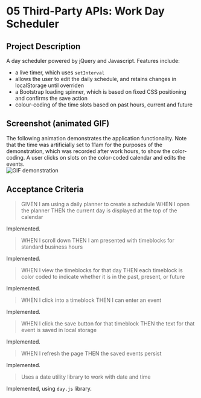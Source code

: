 # 05 Third-Party APIs: Work Day Scheduler

## Project Description

A day scheduler powered by jQuery and Javascript.  Features include:
* a live timer, which uses `setInterval`
* allows the user to edit the daily schedule, and retains changes in localStorage until overriden
* a Bootstrap loading spinner, which is based on fixed CSS positioning and confirms the save action
* colour-coding of the time slots based on past hours, current and future


## Screenshot (animated GIF)

The following animation demonstrates the application functionality.
Note that the time was artificially set to 11am for the purposes of the demonstration, which was recorded after work hours, to show the color-coding.
A user clicks on slots on the color-coded calendar and edits the events.
<img style="display:block;" src="./Assets/Work Schedule_ Dec 15, 2022 11_39 PM.gif" alt="GIF demonstration">


## Acceptance Criteria


> GIVEN I am using a daily planner to create a schedule
> WHEN I open the planner
> THEN the current day is displayed at the top of the calendar

Implemented.

> WHEN I scroll down
> THEN I am presented with timeblocks for standard business hours

Implemented.

> WHEN I view the timeblocks for that day
> THEN each timeblock is color coded to indicate whether it is in the past, present, or future

Implemented.

> WHEN I click into a timeblock
> THEN I can enter an event

Implemented.

> WHEN I click the save button for that timeblock
> THEN the text for that event is saved in local storage

Implemented.

> WHEN I refresh the page
> THEN the saved events persist

Implemented.

> Uses a date utility library to work with date and time

Implemented, using `day.js` library.